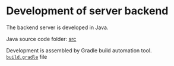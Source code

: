 # Development of server backend

The backend server is developed in Java.

Java source code folder:
[src](https://github.com/Nature40/audiodb/tree/master/src)

Development is assembled by Gradle build automation tool.  
[`build.gradle`](https://github.com/Nature40/audiodb/blob/master/build.gradle) file